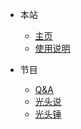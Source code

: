 * 本站

  * [主页](homepage.md)
  * [使用说明](info.md)

* 节目

  * [Q&A](QnA.md)
  * [光头说](baldhead-said.md)
  * [光头锤](baldhead-hammer.md)
